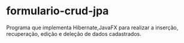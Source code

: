 # formulario-crud-jpa
Programa que implementa Hibernate,JavaFX  para realizar a inserção, recuperação, edição e deleção de dados cadastrados. 

